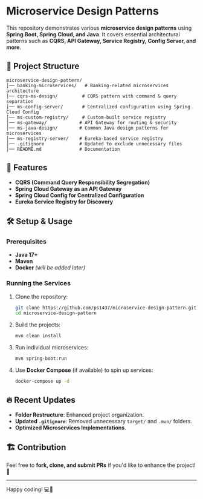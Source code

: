 # Microservice Design Patterns

This repository demonstrates various **microservice design patterns** using **Spring Boot, Spring Cloud, and Java**. It covers essential architectural patterns such as **CQRS, API Gateway, Service Registry, Config Server, and more**.

## 📂 Project Structure

```
microservice-design-pattern/
│── banking-microservices/   # Banking-related microservices architecture
│── cqrs-ms-design/         # CQRS pattern with command & query separation
│── ms-config-server/       # Centralized configuration using Spring Cloud Config
│── ms-custom-registry/     # Custom-built service registry
│── ms-gateway/            # API Gateway for routing & security
│── ms-java-design/        # Common Java design patterns for microservices
│── ms-registry-server/    # Eureka-based service registry
│── .gitignore             # Updated to exclude unnecessary files
│── README.md              # Documentation
```

## 🚀 Features

- **CQRS (Command Query Responsibility Segregation)**
- **Spring Cloud Gateway as an API Gateway**
- **Spring Cloud Config for Centralized Configuration**
- **Eureka Service Registry for Discovery**

## 🛠️ Setup & Usage

### Prerequisites

- **Java 17+**
- **Maven**
- **Docker** *(will be added later)*

### Running the Services

1. Clone the repository:
   ```sh
   git clone https://github.com/ps1437/microservice-design-pattern.git
   cd microservice-design-pattern
   ```

2. Build the projects:
   ```sh
   mvn clean install
   ```

3. Run individual microservices:
   ```sh
   mvn spring-boot:run
   ```

4. Use **Docker Compose** (if available) to spin up services:
   ```sh
   docker-compose up -d
   ```

## 🔥 Recent Updates

- **Folder Restructure**: Enhanced project organization.
- **Updated `.gitignore`**: Removed unnecessary `target/` and `.mvn/` folders.
- **Optimized Microservices Implementations**.

## 🏗️ Contribution

Feel free to **fork, clone, and submit PRs** if you'd like to enhance the project! 🚀


---

Happy coding! 💻🚀
